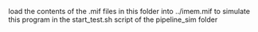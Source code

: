 load the contents of the .mif files in this folder into ../imem.mif to simulate this program in the start_test.sh script of the pipeline_sim folder